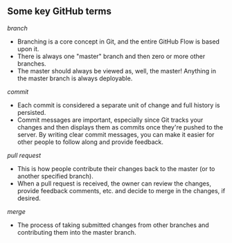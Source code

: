 ## Some key GitHub terms

_branch_
- Branching is a core concept in Git, and the entire GitHub Flow is based upon it. 
- There is always one "master" branch and then zero or more other branches. 
- The master should always be viewed as, well, the master! Anything in the master branch is always deployable.

_commit_
- Each commit is considered a separate unit of change and full history is persisted.
- Commit messages are important, especially since Git tracks your changes and then displays them as commits once they're pushed to the server. By writing clear commit messages, you can make it easier for other people to follow along and provide feedback.

_pull request_
- This is how people contribute their changes back to the master (or to another specified branch). 
- When a pull request is received, the owner can review the changes, provide feedback comments, etc. and decide to merge in the changes, if desired.

_merge_
- The process of taking submitted changes from other branches and contributing them into the master branch.
